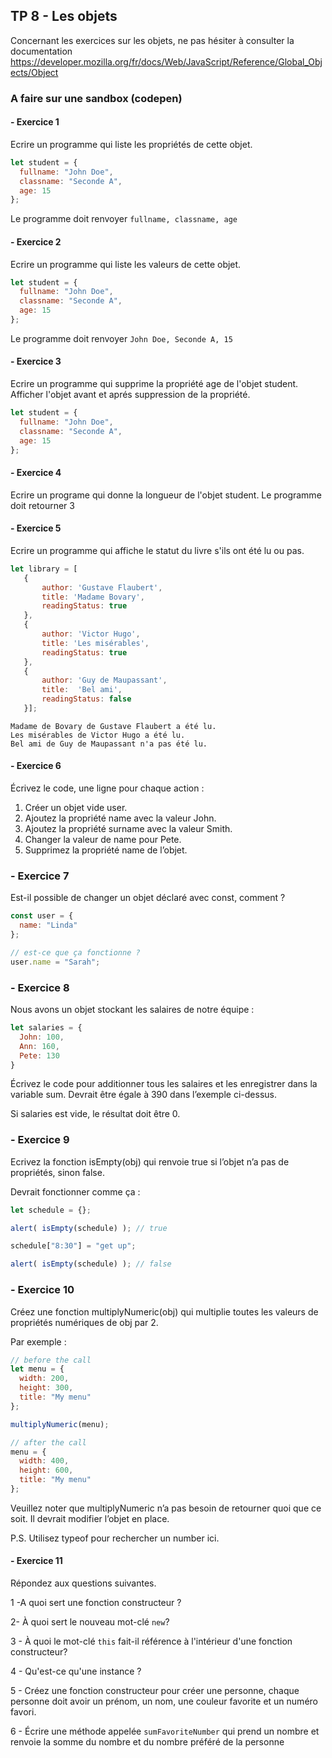 ## TP 8 -  Les objets

Concernant les exercices sur les objets, ne pas hésiter à consulter la documentation
https://developer.mozilla.org/fr/docs/Web/JavaScript/Reference/Global_Objects/Object

### A faire sur une sandbox (codepen)

#### -  Exercice 1

Ecrire un programme qui liste les propriétés de cette objet.

```javascript
let student = {
  fullname: "John Doe",
  classname: "Seconde A",
  age: 15
};
```
Le programme doit renvoyer `fullname, classname, age`

#### -  Exercice 2

Ecrire un programme qui liste les valeurs de cette objet.

```javascript
let student = {
  fullname: "John Doe",
  classname: "Seconde A",
  age: 15
};
```
Le programme doit renvoyer `John Doe, Seconde A, 15`


#### -  Exercice 3
Ecrire un programme qui supprime la propriété age de l'objet student. Afficher l'objet avant et aprés suppression de la propriété.

```javascript
let student = {
  fullname: "John Doe",
  classname: "Seconde A",
  age: 15
};
```

#### -  Exercice 4
Ecrire un programe qui donne la longueur de l'objet student. Le programme doit retourner 3

#### -  Exercice 5
Ecrire un programme qui affiche le statut du livre s'ils ont été lu ou pas.

```javascript
let library = [ 
   {
       author: 'Gustave Flaubert',
       title: 'Madame Bovary',
       readingStatus: true
   },
   {
       author: 'Victor Hugo',
       title: 'Les misérables',
       readingStatus: true
   },
   {
       author: 'Guy de Maupassant',
       title:  'Bel ami', 
       readingStatus: false
   }];
```

```console
Madame de Bovary de Gustave Flaubert a été lu.
Les misérables de Victor Hugo a été lu.
Bel ami de Guy de Maupassant n'a pas été lu.
``` 
#### -  Exercice 6

Écrivez le code, une ligne pour chaque action :

1. Créer un objet vide user.
2. Ajoutez la propriété name avec la valeur John.
3. Ajoutez la propriété surname avec la valeur Smith.
4. Changer la valeur de name pour Pete.
5. Supprimez la propriété name de l’objet.

### - Exercice 7

Est-il possible de changer un objet déclaré avec const, comment ?

```javascript
const user = {
  name: "Linda"
};

// est-ce que ça fonctionne ?
user.name = "Sarah";
```

### - Exercice 8

Nous avons un objet stockant les salaires de notre équipe :

```javascript
let salaries = {
  John: 100,
  Ann: 160,
  Pete: 130
}
```

Écrivez le code pour additionner tous les salaires et les enregistrer dans la variable sum. Devrait être égale à 390 dans l’exemple ci-dessus.

Si salaries est vide, le résultat doit être 0.


### - Exercice 9

Ecrivez la fonction isEmpty(obj) qui renvoie true si l’objet n’a pas de propriétés, sinon false.

Devrait fonctionner comme ça :

```javascript
let schedule = {};

alert( isEmpty(schedule) ); // true

schedule["8:30"] = "get up";

alert( isEmpty(schedule) ); // false
```

### - Exercice 10

Créez une fonction multiplyNumeric(obj) qui multiplie toutes les valeurs de propriétés numériques de obj par 2.

Par exemple :

```javascript
// before the call
let menu = {
  width: 200,
  height: 300,
  title: "My menu"
};

multiplyNumeric(menu);

// after the call
menu = {
  width: 400,
  height: 600,
  title: "My menu"
};
```

Veuillez noter que multiplyNumeric n’a pas besoin de retourner quoi que ce soit. Il devrait modifier l’objet en place.

P.S. Utilisez typeof pour rechercher un number ici.


#### - Exercice 11

Répondez aux questions suivantes.

1 -A quoi sert une fonction constructeur ?

2- À quoi sert le nouveau mot-clé `new`?

3 - À quoi le mot-clé `this` fait-il référence à l'intérieur d'une fonction constructeur?

4 - Qu'est-ce qu'une instance ?

5 - Créez une fonction constructeur pour créer une personne, chaque personne doit avoir un prénom, un nom, une couleur favorite et un numéro favori.

6 - Écrire une méthode appelée `sumFavoriteNumber` qui prend un nombre et renvoie la somme du nombre et du nombre préféré de la personne
